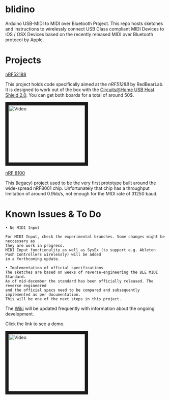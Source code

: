 blidino
=======

Arduino USB-MIDI to MIDI over Bluetooth Project.
This repo hosts sketches and instructions to wirelessly connect USB Class compliant MIDI Devices to iOS / OSX Devices based on the recently released MIDI over Bluetooth protocol by Apple.

Projects
========


[nRF52188](https://github.com/sieren/blidino/tree/master/nRF51822-BLEMIDI)

This project holds code specifically aimed at the *nRF51288* by RedBearLab. It is designed to work out of the box with the [Circuits@Home USB Host Shield 2.0](http://www.circuitsathome.com/products-page/arduino-shields/usb-host-shield-2-0-for-arduino). You can get both boards for a total of around 50$.


<a href="http://www.youtube.com/watch?feature=player_embedded&v=Dgju2BHyXzk
" target="_blank"><img src="http://img.youtube.com/vi/Dgju2BHyXzk/0.jpg" 
alt="Video" width="240" height="180" border="10" /></a>



[nRF 8100](https://github.com/sieren/blidino/tree/master/nRF8001-BLE-Proto)

This (legacy) project used to be the very first prototype built around the wide-spread nRF8001 chip. Unfortunately that chip has a throughput limitation of around 0.9kb/s, not enough for the MIDI rate of 31250 baud.

Known Issues & To Do
====================


    • No MIDI Input

    For MIDI Input, check the experimental branches. Some changes might be neccessary as
    they are work in progress.
    MIDI Input functionality as well as SysEx (to support e.g. Ableton Push Controllers wirelessly) will be added
    in a forthcoming update.

    • Implementation of official specifications
    The sketches are based on weeks of reverse-engineering the BLE MIDI Standard.
    As of mid-december the standard has been officially released. The reverse engineered
    and the official specs need to be compared and subsequently implemented as per documentation.
    This will be one of the next steps in this project.


The [Wiki](https://github.com/sieren/blidino/wiki) will be updated frequently with information about the ongoing development.

Click the link to see a demo.

<a href="http://www.youtube.com/watch?feature=player_embedded&v=pk6db6KNVUQ
" target="_blank"><img src="http://img.youtube.com/vi/pk6db6KNVUQ/0.jpg" 
alt="Video" width="240" height="180" border="10" /></a>
